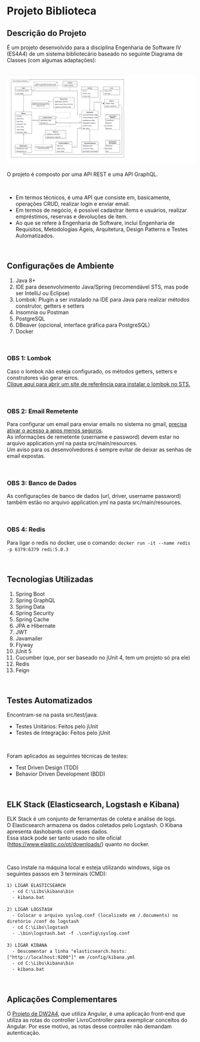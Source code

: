 # Projeto Biblioteca

## Descrição do Projeto

É um projeto desenvolvido para a disciplina Engenharia de Software IV (ES4A4) de um sistema bibliotecário baseado no seguinte Diagrama de Classes (com algumas adaptações):

<br>
<img src="/.documents/Diagrama de Classes - Sistema Biblioteca.png">
<br>

O projeto é composto por uma API REST e uma API GraphQL.

<br>

- Em termos técnicos, é uma API que consiste em, basicamente, operações CRUD, realizar login e enviar email.
- Em termos de negócio, é possível cadastrar items e usuários, realizar empréstimos, reservas e devoluções de item.
- Ao que se refere à Engenharia de Software, inclui Engenharia de Requisitos, Metodologias Ágeis, Arquitetura, Design Patterns e Testes Automatizados.

<br>

## Configurações de Ambiente

1. Java 8+
2. IDE para desenvolvimento Java/Spring (recomendável STS, mas pode ser IntelliJ ou Eclipse)
3. Lombok: Plugin a ser instalado na IDE para Java para realizar métodos construtor, getters e setters
4. Insomnia ou Postman
5. PostgreSQL
6. DBeaver (opcional, interface gráfica para PostgreSQL)
7. Docker

<br>

### OBS 1: Lombok
Caso o lombok não esteja configurado, os métodos getters, setters e construtores vão gerar erros.
<br>
[Clique aqui para abrir um site de referência para instalar o lombok no STS.](https://dicasdejava.com.br/como-configurar-o-lombok-no-eclipse/)

<br>

### OBS 2: Email Remetente
Para configurar um email para enviar emails no sistema no gmail, [precisa ativar o acesso a apps menos seguros](https://myaccount.google.com/lesssecureapps).
<br>
As informações de remetente (username e password) devem estar no arquivo application.yml na pasta src/main/resources.
<br>
Um aviso para os desenvolvedores é sempre evitar de deixar as senhas de email expostas.

<br>

### OBS 3: Banco de Dados
As configurações de banco de dados (url, driver, username password) também estão no arquivo application.yml na pasta src/main/resources.

<br>

### OBS 4: Redis
Para ligar o redis no docker, use o comando: `docker run -it --name redis -p 6379:6379 redi:5.0.3`

<br>

## Tecnologias Utilizadas

1. Spring Boot
2. Spring GraphQL
3. Spring Data
4. Spring Security
5. Spring Cache
6. JPA e Hibernate
7. JWT
8. Javamailer
9. Flyway
10. jUnit 5
11. Cucumber (que, por ser baseado no jUnit 4, tem um projeto só pra ele)
12. Redis
13. Feign

<br>

## Testes Automatizados

Encontram-se na pasta src/test/java:
- Testes Unitários: Feitos pelo jUnit
- Testes de Integração: Feitos pelo jUnit

<br>

Foram aplicados as seguintes técnicas de testes:
- Test Driven Design (TDD)
- Behavior Driven Development (BDD)

<br>

## ELK Stack (Elasticsearch, Logstash e Kibana)
ELK Stack é um conjunto de ferramentas de coleta e análise de logs. <br>
O Elasticsearch armazena os dados coletados pelo Logstash. O Kibana apresenta dashobards com esses dados. <br>
Essa stack pode ser tanto usado no site oficial (https://www.elastic.co/pt/downloads/) quanto no docker.

<br>

Caso instale na máquina local e esteja utilizando windows, siga os seguintes passos em 3 terminais (CMD):

```
1) LIGAR ELASTICSEARCH
  - cd C:\Libs\kibana\bin
  - kibana.bat

2) LIGAR LOGSTASH
  - Colocar o arquivo syslog.conf (localizado em /.documents) no diretório /conf do logstash
  - cd C:\Libs\logstash
  - .\bin\logstash.bat -f .\config\syslog.conf

3) LIGAR KIBANA
  - Descomentar a linha "elasticsearch.hosts: ["http://localhost:9200"]" em /config/kibana.yml
  - cd C:\Libs\kibana\bin
  - kibana.bat
```

<br>

## Aplicações Complementares

O [Projeto de DW2A4](https://github.com/leonarita/ProjetoDW2A4/tree/master/EXAMPLE01), que utiliza Angular, é uma aplicação front-end que utiliza as rotas do controller LivroController para exemplicar conceitos do Angular. Por esse motivo, as rotas desse controller não demandam autenticação.



